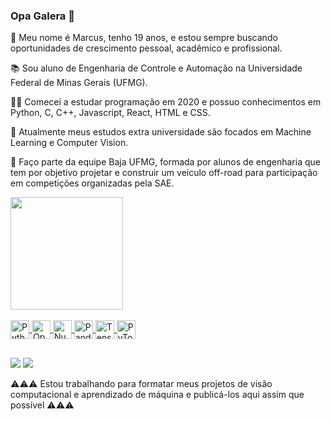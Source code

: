 ### Opa Galera 👋

👦 Meu nome é Marcus, tenho 19 anos, e estou sempre buscando oportunidades de crescimento pessoal, acadêmico e profissional.

📚 Sou aluno de Engenharia de Controle e Automação na Universidade Federal de Minas Gerais (UFMG).

👨‍💻 Comecei a estudar programação em 2020 e possuo conhecimentos em Python, C, C++, Javascript, React, HTML e CSS.

🤖 Atualmente meus estudos extra universidade são focados em Machine Learning e Computer Vision.

🚜 Faço parte da equipe Baja UFMG, formada por alunos de engenharia que tem por objetivo projetar e construir um veículo off-road para participação em competições organizadas pela SAE.

<div>
  <a href="https://github.com/marcus-laia">
  <img height="180em" src="https://github-readme-stats.vercel.app/api?username=marcus-laia&show_icons=true&theme=github_dark&include_all_commits=true&count_private=true"/>
  <!--<img height="180em" src="https://github-readme-stats.vercel.app/api/top-langs/?username=marcus-laia&layout=compact&langs_count=7&theme=github_dark"/>-->
</div>
</div>
<div style="display: inline_block"><br>
  <img align="center" alt="Python" height="30" width="30" src="https://www.vectorlogo.zone/logos/python/python-icon.svg">
  <img align="center" alt="OpenCV" height="30" width="30" src="https://www.vectorlogo.zone/logos/opencv/opencv-icon.svg">
  <img align="center" alt="Numpy" height="30" width="30" src="https://www.vectorlogo.zone/logos/numpy/numpy-icon.svg">
  <img align="center" alt="Pandas" height="30" width="30" src="https://upload.wikimedia.org/wikipedia/commons/2/22/Pandas_mark.svg">
  <img align="center" alt="TensorFlow" height="30" width="30" src="https://www.vectorlogo.zone/logos/tensorflow/tensorflow-icon.svg">
  <img align="center" alt="PyTorch" height="30" width="30" src="https://www.vectorlogo.zone/logos/pytorch/pytorch-icon.svg">
</div>

  ##
  
<div>
  <a href = "mailto:marcus.vinicius.laia@gmail.com"><img src="https://img.shields.io/badge/Gmail-0D1117?style=for-the-badge&logo=gmail&logoColor=white" target="_blank"></a>
  <a href="https://www.linkedin.com/in/marcus-laia/" target="_blank"><img src="https://img.shields.io/badge/LinkedIn-0D1117?style=for-the-badge&logo=linkedin&logoColor=white" target="_blank"></a>
</div>

⚠️⚠️⚠️ Estou trabalhando para formatar meus projetos de visão computacional e aprendizado de máquina e publicá-los aqui assim que possível ⚠️⚠️⚠️

<!--
- 🔭 I’m currently working on ...
- 🌱 I’m currently learning ...
- 👯 I’m looking to collaborate on ...
- 🤔 I’m looking for help with ...
- 💬 Ask me about ...
- 📫 How to reach me: ...
- 😄 Pronouns: ...
- ⚡ Fun fact: ...
-->
